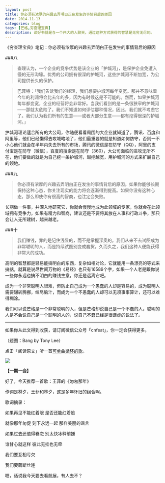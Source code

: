 ```yaml
---
layout: post
title: 你必须有浓厚的兴趣去弄明白正在发生的事情背后的原因
date: 2014-11-13
categories: blog
tags: [芒格,穷查理宝典]
description: 读好书就是与一个伟大的人聊天，通过这种方式获得的智慧是无穷无尽的。
---
```



《穷查理宝典》笔记：你必须有浓厚的兴趣去弄明白正在发生的事情背后的原因

###八

>查理认为，一个企业的竞争优势是该企业的「护城河」，是保护企业免遭入侵的无形沟壕。优秀的公司拥有很深的护城河，这些护城河不断加宽，为公司提供长久的保护。
>

>巴菲特：「我们告诉我们的经理，我们想要护城河每年变宽。那并不意味着今年的利润将会比去年的多，因为有时候这是不可能的。然而，如果护城河每年都变宽，企业的经营将会非常好。当我们看到的是一条很狭窄的护城河——那就太危险了。我们不知道如何评估那种情况，因此，我们就不考虑它了。我们认为我们所有的生意——或者大部分生意——都有挖得很深的护城河。」

护城河理论适合所有的大公司，你随便看看周围的大企业就知道了，腾讯、百度和阿里等，他们已经懒得去攻城略地了，他们最重要的就是知道如何防守，否则一不小心他们就会在半年内失去所有的市场，腾讯的微信是在防守（QQ），阿里的支付宝是在防守（微信），百度的搜索是在防守（360），大公司面临的进攻无所不在，他们要做的就是为自己挖一条护城河，越挖越宽，用护城河的方式来扩展自己的领地。

###九

>你必须有浓厚的兴趣去弄明白正在发生的事情背后的原因。如果你能够长期保持这种心态，你关注现实的能力将会逐渐得到提高。如果你没有这种心态，那么即使你有很高的智商，也注定会失败。

长期做一件事，并深入地研究它，你就会慢慢地成为此领域的专家，你就会在此领域拥有竞争力，如果有精力和智商，建议还是不要将其放在人事和行政斗争，那只会让人无所建树，越来越老。

###十

>我们赚钱，靠的是记住浅显的，而不是掌握深奥的。我们从来不去试图成为非常聪明的人，而是持续试图别变成蠢货。久而久之，我们这种人便能获得非常大的成功。

高明的智慧都是轻易能搞明白的东西，复杂如相对论，它就能用一条漂亮的等式来搞掂，就算是说尽世间万物的《易经》也只有16589个字，如果一个人老是跟你说一些你永远也搞不明白的赚钱生意，你还是远离它吧。

成为一个非常聪明人很难，但防止自己成为一个愚蠢的人却是容易的，成为聪明人需要辗转腾挪，绞尽脑汁，而成为一个不愚蠢的人却可以无须事事算计，还可以难得糊涂。

我们可以说芒格是一个非常聪明的人，但是芒格却说自己是一个不蠢的人，聪明的人是不会说自己是一个聪明的人的，说自己不蠢已经是很谦虚的说法了。


---

如果你从此文得到收获，请订阅微信公众号「cnfeat」，你一定会获得更多。

（题图：Bang by Tony Lee）

点击「阅读原文」听一首[可单曲循环的歌](http://www.xiami.com/song/1773679434?spm=a1z1s.2943549.1995973129.5.nQdirb#wall_list)。

![](http://cnfeat.qiniudn.com/signitrue-2014-09-28.jpg)

**【一期一会】**

好了，今天推荐一首歌：王菲的《匆匆那年》

作词是林夕，王菲和林夕，这是多年怀旧的组合啊。

歌词摘录：

如果再见不能红着眼 是否还能红着脸

就像那年匆促 刻下永远一起 那样美丽的谣言

如果过去还值得眷恋 别太快冰释前嫌

谁甘心就这样 彼此无挂也无牵

我们要互相亏欠

我们要藕断丝连 


嗯，话说我今天要去看航展，有人去不？





